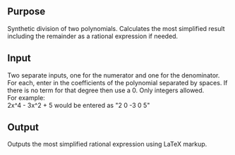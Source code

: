 ## Purpose ##
Synthetic division of two polynomials. Calculates the most simplified result including the remainder as a rational expression if needed.
## Input ##
Two separate inputs, one for the numerator and one for the denominator. For each, enter in the coefficients of the polynomial separated by spaces. If there is no term for that degree then use a 0. Only integers allowed.\
For example:\
2x^4 - 3x^2 + 5 would be entered as "2 0 -3 0 5"
## Output ##
Outputs the most simplified rational expression using LaTeX markup.
